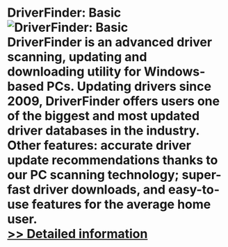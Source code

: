# DriverFinder: Basic<br />![DriverFinder: Basic](https://mycommerce.akamaized.net/api/pimages/P300988844/BIG/300988844.PNG)<br />DriverFinder is an advanced driver scanning, updating and downloading utility for Windows-based PCs. Updating drivers since 2009, DriverFinder offers users one of the biggest and most updated driver databases in the industry. Other features: accurate driver update recommendations thanks to our PC scanning technology; super-fast driver downloads, and easy-to-use features for the average home user.<br />[>> Detailed information](https://secure.shareit.com/shareit/product.html?productid=300988844&affiliateid=200057808)